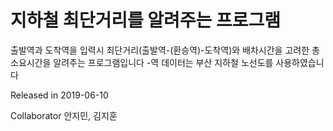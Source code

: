 # 지하철 최단거리를 알려주는 프로그램

출발역과 도착역을 입력시 최단거리(출발역-(환승역)-도착역)와 배차시간을 고려한 총 소요시간을 알려주는 프로그램입니다
-역 데이터는 부산 지하철 노선도를 사용하였습니다

Released in 2019-06-10

Collaborator 안지민, 김지훈
